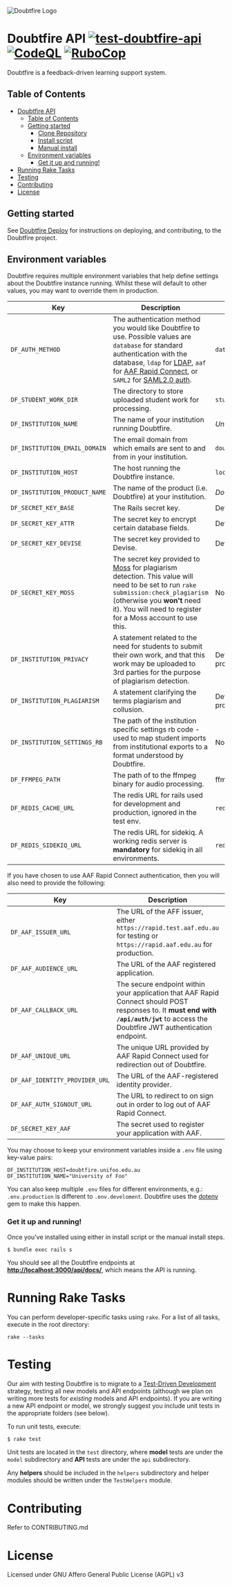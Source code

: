 ![Doubtfire Logo](https://github.com/doubtfire-lms/doubtfire-web/raw/6.2.x/src/assets/icons/android-chrome-192x192.png)

# Doubtfire API  [![test-doubtfire-api](https://github.com/doubtfire-lms/doubtfire-api/actions/workflows/push.yml/badge.svg)](https://github.com/doubtfire-lms/doubtfire-api/actions/workflows/push.yml) [![CodeQL](https://github.com/doubtfire-lms/doubtfire-api/actions/workflows/codeql.yml/badge.svg)](https://github.com/doubtfire-lms/doubtfire-api/actions/workflows/codeql.yml) [![RuboCop](https://github.com/doubtfire-lms/doubtfire-api/actions/workflows/rubocop.yml/badge.svg)](https://github.com/doubtfire-lms/doubtfire-api/actions/workflows/rubocop.yml)

Doubtfire is a feedback-driven learning support system.

## Table of Contents

- [Doubtfire API](#doubtfire-api--)
  - [Table of Contents](#table-of-contents)
  - [Getting started](#getting-started)
    - [Clone Repository](#clone-repository)
    - [Install script](#install-script)
    - [Manual install](#manual-install)
  - [Environment variables](#environment-variables)
    - [Get it up and running!](#get-it-up-and-running)
- [Running Rake Tasks](#running-rake-tasks)
- [Testing](#testing)
- [Contributing](#contributing)
- [License](#license)

## Getting started

See [Doubtfire Deploy](https://github.com/doubtfire-lms/doubtfire-deploy) for instructions on deploying, and contributing, to the Doubtfire project.

## Environment variables

Doubtfire requires multiple environment variables that help define settings about the Doubtfire instance running. Whilst these will default to other values, you may want to override them in production.


| Key                           | Description                                                                                                                                                                                                                                                                   | Default               |
|-------------------------------|-------------------------------------------------------------------------------------------------------------------------------------------------------------------------------------------------------------------------------------------------------------------------------|-----------------------|
| `DF_AUTH_METHOD`              | The authentication method you would like Doubtfire to use. Possible values are `database` for standard authentication with the database, `ldap` for [LDAP](https://www.freebsd.org/doc/en/articles/ldap-auth/), `aaf` for [AAF Rapid Connect](https://rapid.aaf.edu.au/), or `SAML2` for [SAML2.0 auth](https://en.wikipedia.org/wiki/SAML_2.0). | `database`            |
| `DF_STUDENT_WORK_DIR`         | The directory to store uploaded student work for processing.                                                                                                                                                                                                                  | `student_work`        |
| `DF_INSTITUTION_NAME`         | The name of your institution running Doubtfire.                                                                                                                                                                                                                               | _University of Foo_   |
| `DF_INSTITUTION_EMAIL_DOMAIN` | The email domain from which emails are sent to and from in your institution.                                                                                                                                                                                                  | `doubtfire.com`       |
| `DF_INSTITUTION_HOST`         | The host running the Doubtfire instance.                                                                                                                                                                                                                                      | `localhost:3000`      |
| `DF_INSTITUTION_PRODUCT_NAME` | The name of the product (i.e. Doubtfire) at your institution.                                                                                                                                                                                                                 | _Doubtfire_           |
| `DF_SECRET_KEY_BASE`          | The Rails secret key.                                                                                                                                                                                                                                                         | Default key provided. |
| `DF_SECRET_KEY_ATTR`          | The secret key to encrypt certain database fields.                                                                                                                                                                                                                            | Default key provided. |
| `DF_SECRET_KEY_DEVISE`        | The secret key provided to Devise.                                                                                                                                                                                                                                            | Default key provided. |
| `DF_SECRET_KEY_MOSS`          | The secret key provided to [Moss](http://theory.stanford.edu/~aiken/moss/) for plagiarism detection. This value will need to be set to run `rake submission:check_plagiarism` (otherwise you **won't** need it). You will need to register for a Moss account to use this.    | No default.           |
| `DF_INSTITUTION_PRIVACY`      | A statement related to the need for students to submit their own work, and that this work may be uploaded to 3rd parties for the purpose of plagiarism detection.                                                                                                                                    | Default statement provided |
| `DF_INSTITUTION_PLAGIARISM`      | A statement clarifying the terms plagiarism and collusion.                                                                                                                                    | Default statement provided |
| `DF_INSTITUTION_SETTINGS_RB`      | The path of the institution specific settings rb code - used to map student imports from institutional exports to a format understood by Doubtfire.                                                                                                                | No default |
| `DF_FFMPEG_PATH`      | The path of to the ffmpeg binary for audio processing.                                                                                                                | ffmpeg |
| `DF_REDIS_CACHE_URL` | The redis URL for rails used for development and production, ignored in the test env. | `redis://localhost:6379/0` |
| `DF_REDIS_SIDEKIQ_URL` | The redis URL for sidekiq. A working redis server is **mandatory** for sidekiq in all environments. | `redis://localhost:6379/1` |


If you have chosen to use AAF Rapid Connect authentication, then you will also need to provide the following:

| Key                            | Description                                                                                                                                                                            | Default                         |
|--------------------------------|----------------------------------------------------------------------------------------------------------------------------------------------------------------------------------------|---------------------------------|
| `DF_AAF_ISSUER_URL`            | The URL of the AFF issuer, either `https://rapid.test.aaf.edu.au` for testing or `https://rapid.aaf.edu.au` for production.                                                            | `https://rapid.test.aaf.edu.au` |
| `DF_AAF_AUDIENCE_URL`          | The URL of the AAF registered application.                                                                                                                                             | No default - required           |
| `DF_AAF_CALLBACK_URL`          | The secure endpoint within your application that AAF Rapid Connect should POST responses to. It **must end with `/api/auth/jwt`** to access the Doubtfire JWT authentication endpoint. | No default - required           |
| `DF_AAF_UNIQUE_URL`            | The unique URL provided by AAF Rapid Connect used for redirection out of Doubtfire.                                                                                                    | No default - required           |
| `DF_AAF_IDENTITY_PROVIDER_URL` | The URL of the AAF-registered identity provider.                                                                                                                                       | No default - required           |
| `DF_AAF_AUTH_SIGNOUT_URL`      | The URL to redirect to on sign out in order to log out of AAF Rapid Connect. | No default - required           |
| `DF_SECRET_KEY_AAF`            | The secret used to register your application with AAF.                                                                                                                                 | `secretsecret12345`             |

You may choose to keep your environment variables inside a `.env` file using key-value pairs:

```
DF_INSTITUTION_HOST=doubtfire.unifoo.edu.au
DF_INSTITUTION_NAME="University of Foo"
```

You can also keep multiple `.env` files for different environments, e.g.: `.env.production` is different to `.env.develoment`. Doubtfire uses the [dotenv](https://github.com/bkeepers/dotenv) gem to make this happen.


### Get it up and running!

Once you've installed using either in install script or the manual install steps.

```
$ bundle exec rails s
```

You should see all the Doubtfire endpoints at **[http://localhost:3000/api/docs/](http://localhost:3000/api/docs/)**, which means the API is running.

# Running Rake Tasks

You can perform developer-specific tasks using `rake`. For a list of all tasks, execute in the root directory:

```
rake --tasks
```

# Testing

Our aim with testing Doubtfire is to migrate to a [Test-Driven Development](https://en.wikipedia.org/wiki/Test-driven_development)
strategy, testing all new models and API endpoints (although we plan on writing
more tests for _existing_ models and API endpoints). If you are writing a new
API endpoint or model, we strongly suggest you include unit tests in the
appropriate folders (see below).

To run unit tests, execute:

```bash
$ rake test
```

Unit tests are located in the `test` directory, where **model** tests are under
the `model` subdirectory and **API** tests are under the `api` subdirectory.

Any **helpers** should be included in the `helpers` subdirectory and helper
modules should be written under the `TestHelpers` module.

# Contributing

Refer to CONTRIBUTING.md

# License

Licensed under GNU Affero General Public License (AGPL) v3
